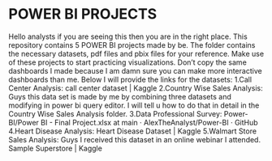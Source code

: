# POWER BI PROJECTS
 Hello analysts if you are seeing this then you are in the right place. This repository contains 5 POWER BI projects made by be. The folder contains the necessary datasets, pdf files and pbix files for your reference. Make use of these projects to start practicing visualizations. Don’t copy the same dashboards I made because I am damn sure you can make more interactive dashboards than me. Below I will provide the links for the datasets:
1.Call Center Analysis: call center dataset | Kaggle
2.Country Wise Sales Analysis: Guys this data set is made by me by combining three datasets and modifying in power bi query editor. I will tell u how to do that in detail in the Country Wise Sales Analysis folder.
3.Data Professional Survey: Power-BI/Power BI - Final Project.xlsx at main · AlexTheAnalyst/Power-BI · GitHub
4.Heart Disease Analysis: Heart Disease Dataset | Kaggle
5.Walmart Store Sales Analysis: Guys I received this dataset in an online webinar I attended. Sample Superstore | Kaggle
